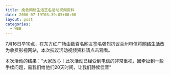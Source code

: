 ```yaml
---
title: 挽救网络生活签名活动视频资料
date: 2006-07-19T03:39:05+00:00
layout: post
categories:
  - WEB
---
```


7月16日早10点，在东方红广场由数百名网友签名强烈抗议兰州电信将[网络生活](http://www.netlife.com)改为收费影视网站，本次抗议活动视频资料请点击观看。

本次活动的结果：“大家放心！此次活动已经受到电信的非常重视，因牵扯到一些手续问题，需我们给他们20天时间，让我们静候佳音”